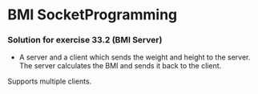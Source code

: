 # BMI SocketProgramming

### Solution for exercise 33.2 (BMI Server)  
*  A server and a client which sends the weight and height to the server. 
The server calculates the BMI and sends it back to the client. 

Supports multiple clients.
